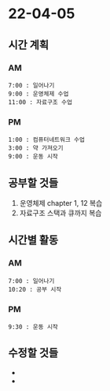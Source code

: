 # 22-04-05

## 시간 계획

### AM
    7:00 : 일어나기
    9:00 : 운영체제 수업
    11:00 : 자료구조 수업

### PM
    1:00 : 컴퓨터네트워크 수업
    3:00 : 약 가져오기
    9:00 : 운동 시작

## 공부할 것들
1. 운영체제 chapter 1, 12 복습
2. 자료구조 스택과 큐까지 복습 

## 시간별 활동

### AM
    7:00 : 일어나기
    10:20 : 공부 시작

### PM
    9:30 : 운동 시작

## 수정할 것들
- 
- 